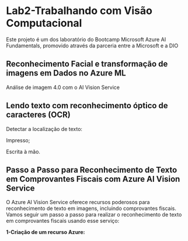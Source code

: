 # Lab2-Trabalhando com Visão Computacional

Este projeto é um dos laboratório do Bootcamp Microsoft Azure AI Fundamentals, promovido através da parceria entre a Microsoft e a DIO

## Reconhecimento Facial e transformação de imagens em Dados no Azure ML

Análise de imagem 4.0 com o AI Vision Service

## Lendo texto com reconhecimento óptico de caracteres (OCR)

Detectar a localização de texto:

Impresso;

Escrita à mão.

## Passo a Passo para Reconhecimento de Texto em Comprovantes Fiscais com Azure AI Vision Service

O Azure AI Vision Service oferece recursos poderosos para reconhecimento de texto em imagens, incluindo comprovantes fiscais. Vamos seguir um passo a passo para realizar o reconhecimento de texto em comprovantes fiscais usando esse serviço:

**1-Criação de um recurso Azure:**
